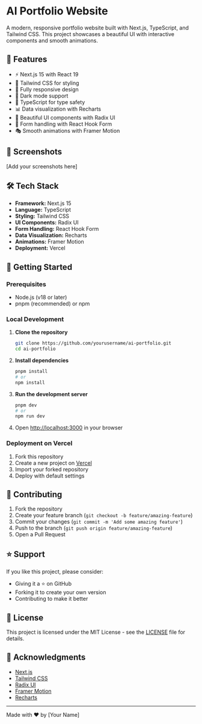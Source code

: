# AI Portfolio Website

A modern, responsive portfolio website built with Next.js, TypeScript, and Tailwind CSS. This project showcases a beautiful UI with interactive components and smooth animations.

## 🚀 Features

- ⚡ Next.js 15 with React 19
- 🎨 Tailwind CSS for styling
- 📱 Fully responsive design
- 🌙 Dark mode support
- 🎯 TypeScript for type safety
- 📊 Data visualization with Recharts
- 🎨 Beautiful UI components with Radix UI
- 📝 Form handling with React Hook Form
- 🎭 Smooth animations with Framer Motion

## 📸 Screenshots

[Add your screenshots here]

## 🛠️ Tech Stack

- **Framework:** Next.js 15
- **Language:** TypeScript
- **Styling:** Tailwind CSS
- **UI Components:** Radix UI
- **Form Handling:** React Hook Form
- **Data Visualization:** Recharts
- **Animations:** Framer Motion
- **Deployment:** Vercel

## 🚀 Getting Started

### Prerequisites

- Node.js (v18 or later)
- pnpm (recommended) or npm

### Local Development

1. **Clone the repository**
   ```bash
   git clone https://github.com/yourusername/ai-portfolio.git
   cd ai-portfolio
   ```

2. **Install dependencies**
   ```bash
   pnpm install
   # or
   npm install
   ```

3. **Run the development server**
   ```bash
   pnpm dev
   # or
   npm run dev
   ```

4. Open [http://localhost:3000](http://localhost:3000) in your browser

### Deployment on Vercel

1. Fork this repository
2. Create a new project on [Vercel](https://vercel.com)
3. Import your forked repository
4. Deploy with default settings

## 🤝 Contributing

1. Fork the repository
2. Create your feature branch (`git checkout -b feature/amazing-feature`)
3. Commit your changes (`git commit -m 'Add some amazing feature'`)
4. Push to the branch (`git push origin feature/amazing-feature`)
5. Open a Pull Request

## ⭐ Support

If you like this project, please consider:
- Giving it a ⭐ on GitHub
- Forking it to create your own version
- Contributing to make it better

## 📝 License

This project is licensed under the MIT License - see the [LICENSE](LICENSE) file for details.

## 🙏 Acknowledgments

- [Next.js](https://nextjs.org/)
- [Tailwind CSS](https://tailwindcss.com/)
- [Radix UI](https://www.radix-ui.com/)
- [Framer Motion](https://www.framer.com/motion/)
- [Recharts](https://recharts.org/)

---

Made with ❤️ by [Your Name] 